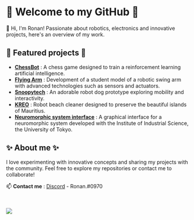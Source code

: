 # 🌟 Welcome to my GitHub 🌟

👋 Hi, I'm Ronan! Passionate about robotics, electronics and innovative projects, here's an overview of my work.

## 🚀 Featured projects 🚀

- **[ChessBot](https://github.com/RonanLc/ChessBot)** : A chess game designed to train a reinforcement learning artificial intelligence. 
- **[Flying Arm](https://github.com/RonanLc/Flying_arm)** : Development of a student model of a robotic swing arm with advanced technologies such as sensors and actuators.
- **[Snoopytech](https://github.com/RonanLc/Snoopytech)** : An adorable robot dog prototype exploring mobility and interactivity.
- **[KREO](https://github.com/RonanLc/kreo-beach-cleaner)** : Robot beach cleaner designed to preserve the beautiful islands of Mauritius.
- **[Neuromorphic system interface](https://github.com/RonanLc/Neuromorphic-system-interface)** : A graphical interface for a neuromorphic system developed with the Institute of Industrial Science, the University of Tokyo.

## ✨ About me ✨

I love experimenting with innovative concepts and sharing my projects with the community. Feel free to explore my repositories or contact me to collaborate!

📫 **Contact me** : [Discord](https://discord.com/) - Ronan.#0970


<br>

![](https://komarev.com/ghpvc/?username=RonanLc&color=8EDFFF&label=Page+views+:)
